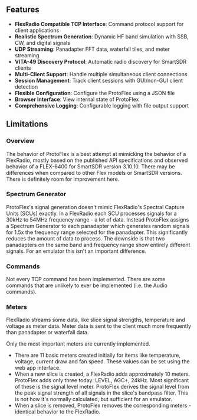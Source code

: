 ## Features

- **FlexRadio Compatible TCP Interface**: Command protocol support for client applications
- **Realistic Spectrum Generation**: Dynamic HF band simulation with SSB, CW, and digital signals
- **UDP Streaming**: Panadapter FFT data, waterfall tiles, and meter streaming
- **VITA-49 Discovery Protocol**: Automatic radio discovery for SmartSDR clients
- **Multi-Client Support**: Handle multiple simultaneous client connections
- **Session Management**: Track client sessions with GUI/non-GUI client detection
- **Flexible Configuration**: Configure the ProtoFlex using a JSON file
- **Browser Interface**: View internal state of ProtoFlex
- **Comprehensive Logging**: Configurable logging with file output support

## Limitations
### Overview
The behavior of ProtoFlex is a best attempt at mimicking the behavior of a FlexRadio, mostly based on the published API specifications and observed behavior of a FLEX-6400 for SmartSDR version 3.10.10. There may be differences when compared to other Flex models or SmartSDR versions. There is definitely room for improvement here.

### Spectrum Generator
ProtoFlex's signal generation doesn't mimic FlexRadio's Spectral Capture Units (SCUs) exactly. In a FlexRadio each SCU processes signals for a 30kHz to 54MHz frequency range - a lot of data. Instead ProtoFlex assigns a Spectrum Generator to each panadapter which generates random signals for 1.5x the frequency range selected for the panadapter. This significantly reduces the amount of data to process. The downside is that two panadapters on the same band and frequency range show entirely different signals. For an emulator this isn't an important difference.

### Commands
Not every TCP command has been implemented. There are some commands that are unlikely to ever be implemented (i.e. the Audio commands). 

### Meters
FlexRadio streams some data, like slice signal strengths, temperature and voltage as meter data. Meter data is sent to the client much more frequently than panadapter or waterfall data.

Only the most important meters are currently implemented. 
- There are 11 basic meters created initially for items like temperature, voltage, current draw and fan speed. These values can be set using the web app interface.
- When a new slice is created, a FlexRadio adds approximately 10 meters. ProtoFlex adds only three today: LEVEL, AGC+, 24kHz. Most significant of these is the signal level meter. ProtoFlex derives the signal level from the peak signal strength of all signals in the slice's bandpass filter. This is not how it's normally calculated, but sufficient for an emulator.
- When a slice is removed, ProtoFlex removes the corresponding meters - identical behavior to the FlexRadio.


